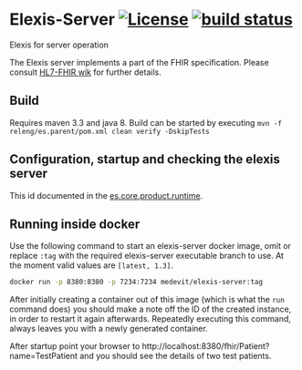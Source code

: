 # Elexis-Server [![License](http://img.shields.io/badge/license-EPL-blue.svg)](http://www.eclipse.org/legal/epl-v10.html) <a href="https://gitlab.medelexis.ch/elexis/elexis-server/commits/master"><img alt="build status" src="https://gitlab.medelexis.ch/elexis/elexis-server/badges/master/build.svg" /></a>
Elexis for server operation

The Elexis server implements a part of the FHIR specification. Please consult [HL7-FHIR wik](http://wiki.hl7.org/index.php?title=FHIR) for further details.

## Build

Requires maven 3.3 and java 8. Build can be started by executing `mvn -f releng/es.parent/pom.xml clean verify -DskipTests` 

## Configuration, startup and checking the elexis server

This id documented in the [es.core.product.runtime](products/es.core.product.runtime/Readme.md).

## Running inside docker

Use the following command to start an elexis-server docker image, omit or replace `:tag` with the required elexis-server executable branch to use. At the moment valid values are `[latest, 1.3]`.

```bash
docker run -p 8380:8380 -p 7234:7234 medevit/elexis-server:tag
```

After initially creating a container out of this image (which is what the `run` command does) you should make a note
off the ID of the created instance, in order to restart it again afterwards. Repeatedly executing this command, always leaves
you with a newly generated container.

After startup point your browser to http://localhost:8380/fhir/Patient?name=TestPatient and you should see the details of two test patients.
